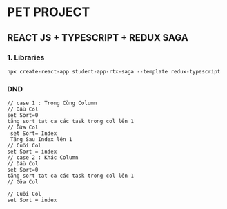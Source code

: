 # PET PROJECT

## REACT JS + TYPESCRIPT + REDUX SAGA

### 1. Libraries

````
npx create-react-app student-app-rtx-saga --template redux-typescript

````

### DND

````
// case 1 : Trong Cùng Column
// Dầu Col
set Sort=0
tăng sort tat ca các task trong col lên 1
// Gữa Col
 set Sort= Index
 Tăng Sau Index lên 1
// Cuối Col
set Sort = index
// case 2 : Khác Column
// Dầu Col
set Sort=0
tăng sort tat ca các task trong col lên 1
// Gữa Col

// Cuối Col
set Sort = index
````
